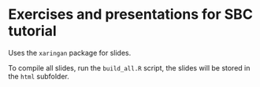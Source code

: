 # Exercises and presentations for SBC tutorial

Uses the `xaringan` package for slides.

To compile all slides, run the `build_all.R` script, the slides
will be stored in the `html` subfolder.
